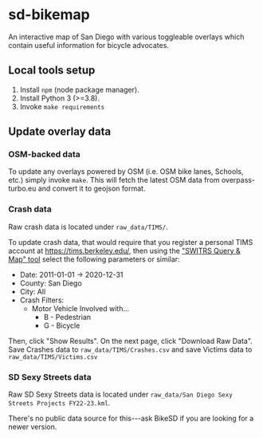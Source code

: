 # sd-bikemap

An interactive map of San Diego with various toggleable overlays which contain
useful information for bicycle advocates.

## Local tools setup

1. Install `npm` (node package manager).
2. Install Python 3 (>=3.8).
3. Invoke `make requirements`

## Update overlay data

### OSM-backed data

To update any overlays powered by OSM (i.e. OSM bike lanes, Schools, etc.)
simply invoke `make`.  This will fetch the latest OSM data from
overpass-turbo.eu and convert it to geojson format.

### Crash data

Raw crash data is located under `raw_data/TIMS/`.

To update crash data, that would require that you register a personal TIMS
account at <https://tims.berkeley.edu/>, then using the ["SWITRS Query & Map"
tool](https://tims.berkeley.edu/tools/query/index.php?clear=true) select the
following parameters or similar:

* Date: 2011-01-01 -> 2020-12-31
* County: San Diego
* City: All
* Crash Filters:
  * Motor Vehicle Involved with...
    * B - Pedestrian
    * G - Bicycle

Then, click "Show Results".  On the next page, click "Download Raw Data".  Save
Crashes data to `raw_data/TIMS/Crashes.csv` and save Victims data to
`raw_data/TIMS/Victims.csv`

### SD Sexy Streets data

Raw SD Sexy Streets data is located under `raw_data/San Diego Sexy Streets Projects FY22-23.kml`.

There's no public data source for this---ask BikeSD if you are looking for a
newer version.
